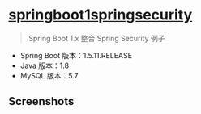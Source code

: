 
# [springboot1springsecurity](https://github.com/godcheese/springboot-example/tree/master/springboot1springsecurity)
> Spring Boot 1.x 整合 Spring Security 例子
- Spring Boot 版本：1.5.11.RELEASE
- Java 版本：1.8 
- MySQL 版本：5.7

## Screenshots


